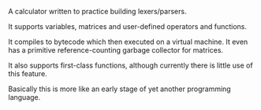 A calculator written to practice building lexers/parsers.

It supports variables, matrices and user-defined operators and functions.

It compiles to bytecode which then executed on a virtual machine. It even has a primitive reference-counting garbage collector for matrices.

It also supports first-class functions, although currently there is little use of this feature.

Basically this is more like an early stage of yet another programming language.
